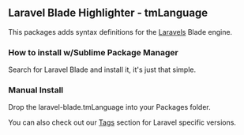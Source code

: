 ## Laravel Blade Highlighter - tmLanguage

This packages adds syntax definitions for the [Laravels](http://www.laravel.com) Blade engine.

### How to install w/Sublime Package Manager

Search for Laravel Blade and install it, it's just that simple.

### Manual Install

Drop the laravel-blade.tmLanguage into your Packages folder.

You can also check out our [Tags](https://github.com/Medalink/laravel-blade/tags) section for Laravel specific versions.